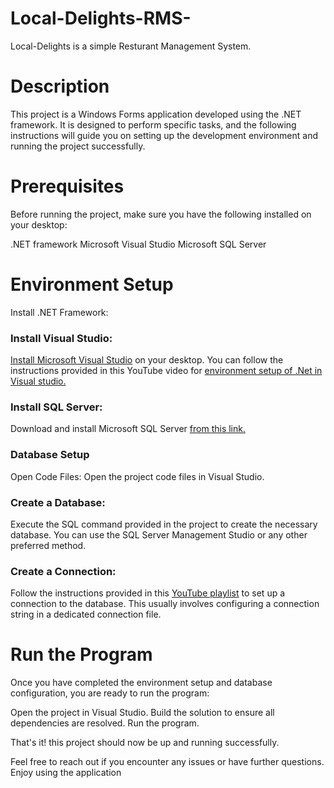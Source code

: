 # Local-Delights-RMS-
Local-Delights is a simple Resturant Management System.
# Description
This project is a Windows Forms application developed using the .NET framework. It is designed to perform specific tasks, and the following instructions will guide you on setting up the development environment and running the project successfully.

# Prerequisites
Before running the project, make sure you have the following installed on your desktop:

.NET framework
Microsoft Visual Studio
Microsoft SQL Server
# Environment Setup
Install .NET Framework:

### Install Visual Studio:
[Install Microsoft Visual Studio](https://visualstudio.microsoft.com/downloads/) on your desktop. You can follow the instructions provided in this YouTube video for [environment setup of .Net in Visual studio.](https://youtu.be/SuLiu5AK9Ps?si=KfVMa_M-1SQGfkCl)

### Install SQL Server:
Download and install Microsoft SQL Server [from this link.](https://www.microsoft.com/en-us/sql-server/sql-server-downloads)

### Database Setup
Open Code Files:
Open the project code files in Visual Studio.

### Create a Database:
Execute the SQL command provided in the project to create the necessary database. You can use the SQL Server Management Studio or any other preferred method.

### Create a Connection:
Follow the instructions provided in this [YouTube playlist](https://www.youtube.com/playlist?list=PLiRuTJBaMi3RCAmg24jJdzzqTsnYLwqgy) to set up a connection to the database. This usually involves configuring a connection string in a dedicated connection file.

# Run the Program
Once you have completed the environment setup and database configuration, you are ready to run the program:

Open the project in Visual Studio.
Build the solution to ensure all dependencies are resolved.
Run the program.

That's it! this project should now be up and running successfully.

Feel free to reach out if you encounter any issues or have further questions. Enjoy using the application
